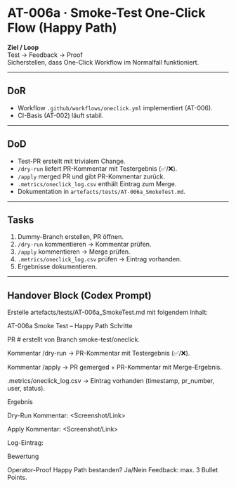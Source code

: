 # AT-006a · Smoke-Test One-Click Flow (Happy Path)

**Ziel / Loop**  
Test → Feedback → Proof  
Sicherstellen, dass One-Click Workflow im Normalfall funktioniert.  

---

## DoR  
- Workflow `.github/workflows/oneclick.yml` implementiert (AT-006).  
- CI-Basis (AT-002) läuft stabil.  

---

## DoD  
- Test-PR erstellt mit trivialem Change.  
- `/dry-run` liefert PR-Kommentar mit Testergebnis (✅/❌).  
- `/apply` merged PR und gibt PR-Kommentar zurück.  
- `.metrics/oneclick_log.csv` enthält Eintrag zum Merge.  
- Dokumentation in `artefacts/tests/AT-006a_SmokeTest.md`.  

---

## Tasks  
1. Dummy-Branch erstellen, PR öffnen.  
2. `/dry-run` kommentieren → Kommentar prüfen.  
3. `/apply` kommentieren → Merge prüfen.  
4. `.metrics/oneclick_log.csv` prüfen → Eintrag vorhanden.  
5. Ergebnisse dokumentieren.  

---

## Handover Block (Codex Prompt)

Erstelle artefacts/tests/AT-006a_SmokeTest.md mit folgendem Inhalt:

AT-006a Smoke Test – Happy Path
Schritte

PR #<num> erstellt von Branch smoke-test/oneclick.

Kommentar /dry-run → PR-Kommentar mit Testergebnis (✅/❌).

Kommentar /apply → PR gemerged + PR-Kommentar mit Merge-Ergebnis.

.metrics/oneclick_log.csv → Eintrag vorhanden (timestamp, pr_number, user, status).

Ergebnis

Dry-Run Kommentar: <Screenshot/Link>

Apply Kommentar: <Screenshot/Link>

Log-Eintrag: <CSV-Zeile>

Bewertung

Operator-Proof Happy Path bestanden? Ja/Nein
Feedback: max. 3 Bullet Points.
